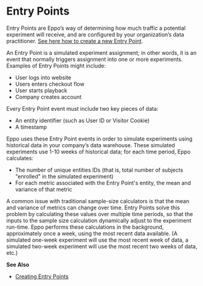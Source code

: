 # Entry Points

Entry Points are Eppo’s way of determining how much traffic a potential experiment will receive, and are configured by your organization’s data practitioner. [See here how to create a new Entry Point](./setting_up_the_sample_size_calculator#creating-entry-points).

An Entry Point is a simulated experiment assignment; in other words, it is an event that normally triggers assignment into one or more experiments. Examples of Entry Points might include:

- User logs into website
- Users enters checkout flow
- User starts playback
- Company creates account

Every Entry Point event must include two key pieces of data:

- An entity identifier (such as User ID or Visitor Cookie)
- A timestamp

Eppo uses these Entry Point events in order to simulate experiments using historical data in your company’s data warehouse. These simulated experiments use 1-10 weeks of historical data; for each time period, Eppo calculates:

- The number of unique entities IDs (that is, total number of subjects "enrolled" in the simulated experiment)
- For each metric associated with the Entry Point's entity, the mean and variance of that metric

A common issue with traditional sample-size calculators is that the mean and variance of metrics can change over time. Entry Points solve this problem by calculating these values over multiple time periods, so that the inputs to the sample size calculation dynamically adjust to the experiment run-time. Eppo performs these calculations in the background, approximately once a week, using the most recent data available. (A simulated one-week experiment will use the most recent week of data, a simulated two-week experiment will use the most recent two weeks of data, etc.)

**See Also**

 - [Creating Entry Points](./setting_up_the_sample_size_calculator#creating-entry-points)